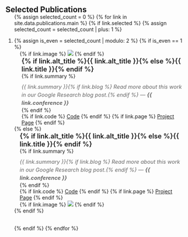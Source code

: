 <h2 id="selected-publications" style="margin: 2px 0px -15px;">Selected Publications</h2>

<div class="publications">
<ol class="bibliography">

{% assign selected_count = 0 %}
{% for link in site.data.publications.main %}
{% if link.selected %}
{% assign selected_count = selected_count | plus: 1 %}

<li>
<div class="pub-row">
  {% assign is_even = selected_count | modulo: 2 %}
  {% if is_even == 1 %}
  <!-- Odd publications: Image left, text right -->
  <div class="col-sm-3 abbr" style="position: relative;padding-right: 15px;padding-left: 15px;">
    {% if link.image %} 
    <img src="{{ link.image }}" class="teaser img-fluid z-depth-1" style="width=100;height=60%">
    {% endif %}
  </div>
  <div class="col-sm-9" style="position: relative;padding-right: 15px;padding-left: 20px;">
      <div class="title" style="font-size: 1.3em; font-weight: 600;"><a href="{{ link.pdf }}" style="color: var(--global-theme-color); text-decoration: none;">{% if link.alt_title %}{{ link.alt_title }}{% else %}{{ link.title }}{% endif %}</a></div>
      {% if link.summary %}
      <div class="abstract" style="margin-top: 10px; font-size: 1.05em; line-height: 1.5; color: #666; font-style: italic;">{{ link.summary }}{% if link.blog %} Read more about this work in our <a href="{{ link.blog }}" target="_blank" style="color: var(--global-theme-color); text-decoration: none;">Google Research blog post</a>.{% endif %} — <a href="{{ link.pdf }}" target="_blank" style="color: var(--global-theme-color); font-weight: bold; text-decoration: none;">{{ link.conference }}</a></div>
      {% endif %}
    <div class="links">
      {% if link.code %} 
      <a href="{{ link.code }}" class="btn btn-sm z-depth-0" role="button" target="_blank" style="font-size:14px;">Code</a>
      {% endif %}
      {% if link.page %} 
      <a href="{{ link.page }}" class="btn btn-sm z-depth-0" role="button" target="_blank" style="font-size:14px;">Project Page</a>
      {% endif %}
    </div>
  </div>
  {% else %}
  <!-- Even publications: Text left, image right -->
  <div class="col-sm-9" style="position: relative;padding-right: 20px;padding-left: 15px;">
      <div class="title" style="font-size: 1.3em; font-weight: 600;"><a href="{{ link.pdf }}" style="color: var(--global-theme-color); text-decoration: none;">{% if link.alt_title %}{{ link.alt_title }}{% else %}{{ link.title }}{% endif %}</a></div>
      {% if link.summary %}
      <div class="abstract" style="margin-top: 10px; font-size: 1.05em; line-height: 1.5; color: #666; font-style: italic;">{{ link.summary }}{% if link.blog %} Read more about this work in our <a href="{{ link.blog }}" target="_blank" style="color: var(--global-theme-color); text-decoration: none;">Google Research blog post</a>.{% endif %} — <a href="{{ link.pdf }}" target="_blank" style="color: var(--global-theme-color); font-weight: bold; text-decoration: none;">{{ link.conference }}</a></div>
      {% endif %}
    <div class="links">
      {% if link.code %} 
      <a href="{{ link.code }}" class="btn btn-sm z-depth-0" role="button" target="_blank" style="font-size:14px;">Code</a>
      {% endif %}
      {% if link.page %} 
      <a href="{{ link.page }}" class="btn btn-sm z-depth-0" role="button" target="_blank" style="font-size:14px;">Project Page</a>
      {% endif %}
    </div>
  </div>
  <div class="col-sm-3 abbr" style="position: relative;padding-right: 15px;padding-left: 15px;">
    {% if link.image %} 
    <img src="{{ link.image }}" class="teaser img-fluid z-depth-1" style="width=100;height=60%">
    {% endif %}
  </div>
  {% endif %}
</div>
</li>
<br>

{% endif %}
{% endfor %}

</ol>
</div>
